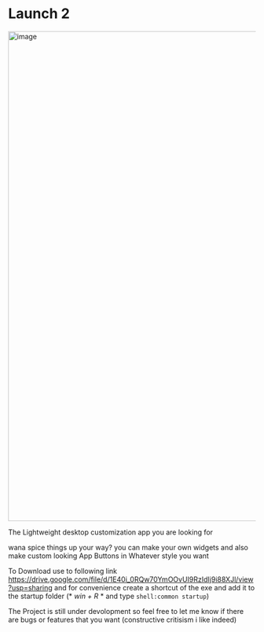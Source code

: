 # Launch 2

<img width="1678" height="997" alt="image" src="https://github.com/user-attachments/assets/a5e87e35-d7a3-4fd3-bfce-161e20ef5f8a" />


The Lightweight desktop customization app you are looking for

wana spice things up your way?
you can make your own widgets
and also make custom looking App Buttons in Whatever style you want

To Download use to following link
https://drive.google.com/file/d/1E40i_0RQw70YmOOvUI9RzIdIj9i88XJl/view?usp=sharing
and for convenience create a shortcut of the exe and add it to the startup folder (* *win + R* * and type `shell:common startup`)


The Project is still under devolopment so feel free to let me know if there are bugs or features that you want (constructive critisism i like indeed)

